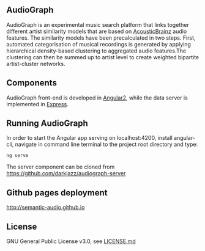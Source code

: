 ## AudioGraph

AudioGraph is an experimental music search platform that links together different artist similarity models that are based on [AcousticBrainz](http://acousticbrainz.org) audio features. The similarity models have been precalculated in two steps. First, automated categorisation of musical recordings is generated by applying hierarchical density-based clustering to aggregated audio features.The clustering can then be summed up to artist level to create weighted bipartite artist-cluster networks.

## Components

AudioGraph front-end is developed in [Angular2](https://angular.io), while the data server is implemented in [Express](https://expressjs.com).

## Running AudioGraph

In order to start the Angular app serving on localhost:4200, install angular-cli, navigate in command line terminal to the project root directory and type:
```
ng serve
```

The server component can be cloned from https://github.com/darkjazz/audiograph-server

## Github pages deployment

http://semantic-audio.github.io

## License

GNU General Public License v3.0, see [LICENSE.md](https://github.com/darkjazz/audio-graph/blob/static/LICENSE.md)
